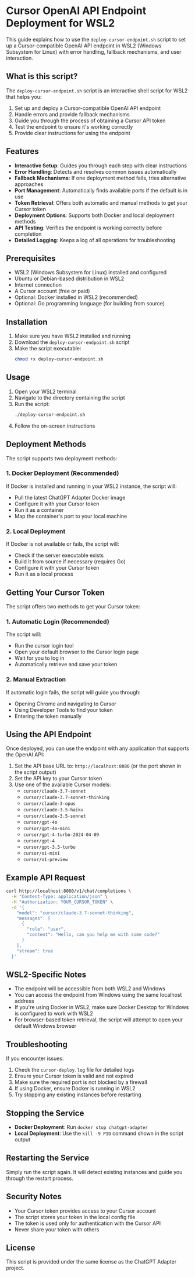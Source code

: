 # Cursor OpenAI API Endpoint Deployment for WSL2

This guide explains how to use the `deploy-cursor-endpoint.sh` script to set up a Cursor-compatible OpenAI API endpoint in WSL2 (Windows Subsystem for Linux) with error handling, fallback mechanisms, and user interaction.

## What is this script?

The `deploy-cursor-endpoint.sh` script is an interactive shell script for WSL2 that helps you:

1. Set up and deploy a Cursor-compatible OpenAI API endpoint
2. Handle errors and provide fallback mechanisms
3. Guide you through the process of obtaining a Cursor API token
4. Test the endpoint to ensure it's working correctly
5. Provide clear instructions for using the endpoint

## Features

- **Interactive Setup**: Guides you through each step with clear instructions
- **Error Handling**: Detects and resolves common issues automatically
- **Fallback Mechanisms**: If one deployment method fails, tries alternative approaches
- **Port Management**: Automatically finds available ports if the default is in use
- **Token Retrieval**: Offers both automatic and manual methods to get your Cursor token
- **Deployment Options**: Supports both Docker and local deployment methods
- **API Testing**: Verifies the endpoint is working correctly before completion
- **Detailed Logging**: Keeps a log of all operations for troubleshooting

## Prerequisites

- WSL2 (Windows Subsystem for Linux) installed and configured
- Ubuntu or Debian-based distribution in WSL2
- Internet connection
- A Cursor account (free or paid)
- Optional: Docker installed in WSL2 (recommended)
- Optional: Go programming language (for building from source)

## Installation

1. Make sure you have WSL2 installed and running
2. Download the `deploy-cursor-endpoint.sh` script
3. Make the script executable:
   ```bash
   chmod +x deploy-cursor-endpoint.sh
   ```

## Usage

1. Open your WSL2 terminal
2. Navigate to the directory containing the script
3. Run the script:
   ```bash
   ./deploy-cursor-endpoint.sh
   ```
4. Follow the on-screen instructions

## Deployment Methods

The script supports two deployment methods:

### 1. Docker Deployment (Recommended)

If Docker is installed and running in your WSL2 instance, the script will:
- Pull the latest ChatGPT Adapter Docker image
- Configure it with your Cursor token
- Run it as a container
- Map the container's port to your local machine

### 2. Local Deployment

If Docker is not available or fails, the script will:
- Check if the server executable exists
- Build it from source if necessary (requires Go)
- Configure it with your Cursor token
- Run it as a local process

## Getting Your Cursor Token

The script offers two methods to get your Cursor token:

### 1. Automatic Login (Recommended)

The script will:
- Run the cursor login tool
- Open your default browser to the Cursor login page
- Wait for you to log in
- Automatically retrieve and save your token

### 2. Manual Extraction

If automatic login fails, the script will guide you through:
- Opening Chrome and navigating to Cursor
- Using Developer Tools to find your token
- Entering the token manually

## Using the API Endpoint

Once deployed, you can use the endpoint with any application that supports the OpenAI API:

1. Set the API base URL to: `http://localhost:8080` (or the port shown in the script output)
2. Set the API key to your Cursor token
3. Use one of the available Cursor models:
   - `cursor/claude-3.7-sonnet`
   - `cursor/claude-3.7-sonnet-thinking`
   - `cursor/claude-3-opus`
   - `cursor/claude-3.5-haiku`
   - `cursor/claude-3.5-sonnet`
   - `cursor/gpt-4o`
   - `cursor/gpt-4o-mini`
   - `cursor/gpt-4-turbo-2024-04-09`
   - `cursor/gpt-4`
   - `cursor/gpt-3.5-turbo`
   - `cursor/o1-mini`
   - `cursor/o1-preview`

## Example API Request

```bash
curl http://localhost:8080/v1/chat/completions \
  -H "Content-Type: application/json" \
  -H "Authorization: YOUR_CURSOR_TOKEN" \
  -d '{
    "model": "cursor/claude-3.7-sonnet-thinking",
    "messages": [
      {
        "role": "user",
        "content": "Hello, can you help me with some code?"
      }
    ],
    "stream": true
  }'
```

## WSL2-Specific Notes

- The endpoint will be accessible from both WSL2 and Windows
- You can access the endpoint from Windows using the same localhost address
- If you're using Docker in WSL2, make sure Docker Desktop for Windows is configured to work with WSL2
- For browser-based token retrieval, the script will attempt to open your default Windows browser

## Troubleshooting

If you encounter issues:

1. Check the `cursor-deploy.log` file for detailed logs
2. Ensure your Cursor token is valid and not expired
3. Make sure the required port is not blocked by a firewall
4. If using Docker, ensure Docker is running in WSL2
5. Try stopping any existing instances before restarting

## Stopping the Service

- **Docker Deployment**: Run `docker stop chatgpt-adapter`
- **Local Deployment**: Use the `kill -9 PID` command shown in the script output

## Restarting the Service

Simply run the script again. It will detect existing instances and guide you through the restart process.

## Security Notes

- Your Cursor token provides access to your Cursor account
- The script stores your token in the local config file
- The token is used only for authentication with the Cursor API
- Never share your token with others

## License

This script is provided under the same license as the ChatGPT Adapter project.

